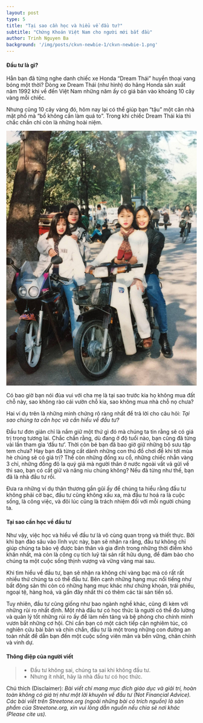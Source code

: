 ```yaml
---
layout: post
type: 5
title: "Tại sao cần học và hiểu về đầu tư?"
subtitle: "Chứng Khoán Việt Nam cho người mới bắt đầu"
author: Trinh Nguyen Ba
background: '/img/posts/ckvn-newbie-1/ckvn-newbie-1.png'
---
```


#### Đầu tư là gì?

Hẳn bạn đã từng nghe danh chiếc xe Honda “Dream Thái” huyền thoại vang bóng một thời? Dòng xe Dream Thái (như hình) do hãng Honda sản xuất năm 1992 khi về đến Việt Nam những năm ấy có giá bán vào khoảng 10 cây vàng mỗi chiếc. 

Nhưng cũng 10 cây vàng đó, hôm nay lại có thể giúp bạn “tậu” một căn nhà mặt phố mà “bố không cần làm quá to”. Trong khi chiếc Dream Thái kia thì chắc chắn chỉ còn là những hoài niệm.

![ckvn-newbie-1](/img/posts/ckvn-newbie-1/dream-thai.png)

Có bao giờ bạn nói đùa vui với cha mẹ là tại sao trước kia họ không mua đất chỗ này, sao không rào cái vườn chỗ kia, sao không mua nhà chỗ nọ chưa?

Hai ví dụ trên là những minh chứng rõ ràng nhất để trả lời cho câu hỏi: *Tại sao chúng ta cần học và cần hiểu về đầu tư?*

Đầu tư đơn giản chỉ là nắm giữ một thứ gì đó mà chúng ta tin rằng sẽ có giá trị trong tương lai. Chắc chắn rằng, dù đang ở độ tuổi nào, bạn cũng đã từng vài lần tham gia ‘đầu tư’. Thời còn bé bạn đã bao giờ giữ những bộ sưu tập tem chưa? Hay bạn đã từng cất dành những con thú đồ chơi để khi tới mùa hè chúng sẽ có giá trị? Thế còn những đồng xu cổ, những chiếc nhẫn vàng 3 chỉ, những đồng đô la quý giá mà người thân ở nước ngoài vất vả gửi về thì sao, bạn có cất giữ và nâng niu chúng không? Nếu đã từng như thế, bạn đã là nhà đầu tư rồi. 

Đưa ra những ví dụ thân thương gần gũi ấy để chúng ta hiểu rằng đầu tư không phải cờ bạc, đầu tư cũng không xấu xa, mà đầu tư hoá ra là cuộc sống, là công việc, và đôi lúc cũng là trách nhiệm đối với mỗi người chúng ta. 

#### Tại sao cần học về đầu tư

Như vậy, việc học và hiểu về đầu tư là vô cùng quan trọng và thiết thực. Bởi khi bạn đào sâu vào lĩnh vực này, bạn sẽ nhận ra rằng, đầu tư không chỉ giúp chúng ta bảo vệ được bản thân và gia đình trong những thời điểm khó khăn nhất, mà còn là công cụ tích luỹ tài sản rất hữu dụng, để đảm bảo cho chúng ta một cuộc sống thịnh vượng và vững vàng mai sau.

Khi tìm hiểu về đầu tư, bạn sẽ nhận ra không chỉ vàng bạc mà có rất rất nhiều thứ chúng ta có thể đầu tư. Bên cạnh những hạng mục nổi tiếng như bất động sản thì còn có những hạng mục khác như chứng khoán, trái phiếu, ngoại tệ, hàng hoá, và gần đây nhất thì có thêm các tài sản tiền số. 

Tuy nhiên, đầu tư cũng giống như bao ngành nghề khác, cũng đi kèm với những rủi ro nhất định. Một nhà đầu tư có học thức là người có thể đo lường và quản lý tốt những rủi ro ấy để làm nền tảng và bệ phóng cho chính mình vươn bắt những cơ hội. Chỉ cần bạn có một cách tiếp cận nghiêm túc, có nghiên cứu bài bản và chín chắn, đầu tư là một trong những con đường an toàn nhất để dẫn bạn đến một cuộc sống viên mãn và bền vững, chân chính và vinh dự.

#### Thông điệp của người viết

> - Đầu tư không sai, chúng ta sai khi không đầu tư.
> - Nhưng ít nhất, hãy là nhà đầu tư có học thức. 

Chú thích (Disclaimer):
*Bài viết chỉ mang mục đích giáo dục và giải trí, hoàn toàn không có giá trị như một lời khuyên về đầu tư (Not Financial Advice).*
*Các bài viết trên Streetone.org (ngoài những bài có trích nguồn) là sản phẩm của Streetone.org, xin vui lòng dẫn nguồn nếu chia sẻ nơi khác (Please cite us).*